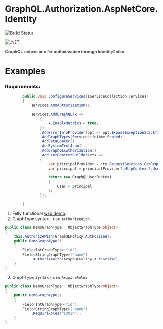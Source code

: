 # GraphQL.Authorization.AspNetCore.Identity

[![Build Status](https://travis-ci.com/nicolae-lupei/GraphQL.Authorization.AspNetCore.Identity.svg?branch=main)](https://travis-ci.com/nicolae-lupei/GraphQL.Authorization.AspNetCore.Identity)

![.NET](https://github.com/nicolae-lupei/GraphQL.Authorization.AspNetCore.Identity/workflows/.NET/badge.svg)

GraphQL extensions for authorization through IdentityRoles

# Examples

### Requirements:

```c#
        public void ConfigureServices(IServiceCollection services)
        {
            services.AddAuthorization();

            services.AddGraphQL(x =>
                {
                    x.EnableMetrics = true;
                })
                .AddErrorInfoProvider(opt => opt.ExposeExceptionStackTrace = true)
                .AddGraphTypes(ServiceLifetime.Scoped)
                .AddDataLoader()
                .AddSystemTextJson()
                .AddGraphQLAuthorization()
                .AddUserContextBuilder(ctx =>
                {
                    var principalProvider = ctx.RequestServices.GetRequiredService<IHttpContextAccessor>();
                    var principal = principalProvider?.HttpContext?.User;

                    return new GraphQLUserContext
                    {
                        User = principal
                    };
                });

        }
```

1. Fully functional [web demo](src/GraphQL.Authorization.AspNetCore.Identity.Demo).
2. GraphType syntax - use `AuthorizeWith`.

```c#
public class DemoGraphType : ObjectGraphType<object>
{
    this.AuthorizeWith(GraphQLPolicy.Authorized);
    public DemoGraphType()
    {
        Field<IntGraphType>("id");
        Field<StringGraphType>("name")
            .AuthorizeWith(GraphQLPolicy.Authorized);
    }
}

```

3. GraphType syntax - use `RequireRoles`

```c#
public class DemoGraphType : ObjectGraphType<object>
{
    public DemoGraphType()
    {
        Field<IntGraphType>("id");
        Field<StringGraphType>("name")
            .RequireRoles("Admin");
    }
}
```
